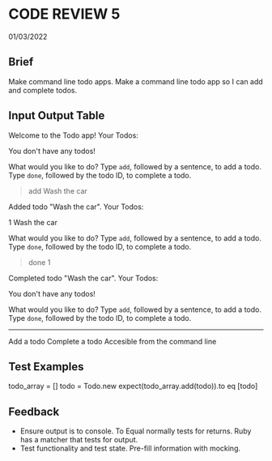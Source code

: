 # CODE REVIEW 5
01/03/2022

## Brief

Make command line todo apps. Make a command line todo app so I can add and complete todos.

## Input Output Table

Welcome to the Todo app! Your Todos:

You don't have any todos!

What would you like to do? 
Type `add`, followed by a sentence, to add a todo. 
Type `done`, followed by the todo ID, to complete a todo.

> add Wash the car

Added todo "Wash the car". Your Todos:

1 Wash the car

What would you like to do? 
Type `add`, followed by a sentence, to add a todo. 
Type `done`, followed by the todo ID, to complete a todo.

> done 1

Completed todo "Wash the car". Your Todos:

You don't have any todos!

What would you like to do?
Type `add`, followed by a sentence, to add a todo. 
Type `done`, followed by the todo ID, to complete a todo.

-----------

Add a todo
Complete a todo
Accesible from the command line

## Test Examples

todo_array = []
todo = Todo.new
expect(todo_array.add(todo)).to eq [todo]

## Feedback
- Ensure  output is to console. To Equal normally tests for returns. Ruby has a matcher that tests for output.
- Test functionality and test state. Pre-fill information with mocking. 
